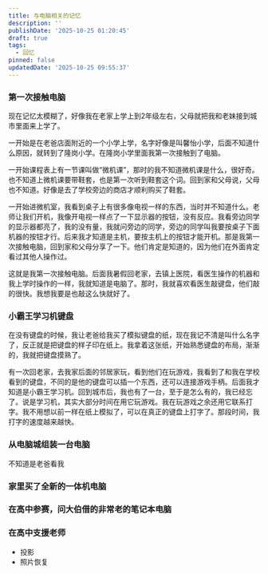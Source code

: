```yaml
---
title: 与电脑相关的记忆
description: ''
publishDate: '2025-10-25 01:20:45'
draft: true
tags:
  - 回忆
pinned: false
updatedDate: '2025-10-25 09:55:37'
---
```

### 第一次接触电脑

现在记忆太模糊了，好像我在老家上学上到2年级左右，父母就把我和老妹接到城市里面来上学了。

一开始是在老爸店面附近的一个小学上学，名字好像是叫馨怡小学，后面不知道什么原因，就转到了隆岗小学。在隆岗小学里面我第一次接触到了电脑。

一开始课程表上有一节课叫做“微机课”，那时的我不知道微机课是什么，很好奇。也不知道上微机课要带鞋套，也是第一次听到鞋套这个词。回到家和父母说，父母也不知道。好像是去了学校旁边的商店才顺利购买了鞋套。

一开始进微机室，我看到桌子上有很多像电视一样的东西，当时并不知道什么。老师让我们开机，我像开电视一样点了一下显示器的按钮，没有反应。我看旁边同学的显示器都亮了，我的没有量，我就问旁边的同学，旁边的同学叫我要按桌子下面机器的按钮才行。后来我才知道是主机，要按主机上的按钮才能开机。那是我第一次接触电脑，回到家和父母分享了一下。他们肯定是知道的，因为他们在外面肯定看过其他人操作过。

这就是我第一次接触电脑。后面我暑假回老家，去镇上医院，看医生操作的机器和我上学时操作的一样，我就知道是电脑了。那时，我就喜欢看医生敲键盘，他们敲的很快。我想我要是也敲这么快就好了。

### 小霸王学习机键盘

在没有键盘的时候，我让老爸给我买了模拟键盘的纸，现在我记不清是叫什么名字了，反正就是把键盘的样子印在纸上。我拿着这张纸，开始熟悉键盘的布局，渐渐的，我就把键盘摸熟了。

有一次回老家，去我家后面的邻居家玩，看到他们在玩游戏，我看到了和我在学校看到的键盘，不同的是他的键盘可以插一个东西，还可以连接游戏手柄。后面我才知道是小霸王学习机。回到城市后，我也有了一台，至于是怎么有的，我已经忘了。说是学习机，其实大部分时间在用它玩游戏。我在玩游戏之余还用它联系打字。我不用想以前一样在纸上模拟了，可以在真正的键盘上打字了。那段时间，我打字的速度越来越快。

### 从电脑城组装一台电脑

不知道是老爸看我


### 家里买了全新的一体机电脑

### 在高中参赛，问大伯借的非常老的笔记本电脑


### 在高中支援老师

- 投影
- 照片恢复




